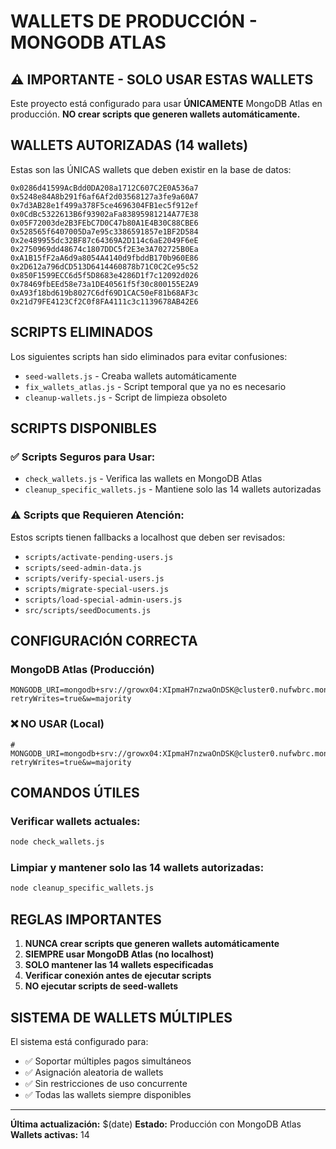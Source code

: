 # WALLETS DE PRODUCCIÓN - MONGODB ATLAS

## ⚠️ IMPORTANTE - SOLO USAR ESTAS WALLETS

Este proyecto está configurado para usar **ÚNICAMENTE** MongoDB Atlas en producción.
**NO crear scripts que generen wallets automáticamente.**

## WALLETS AUTORIZADAS (14 wallets)

Estas son las ÚNICAS wallets que deben existir en la base de datos:

```
0x0286d41599AcBdd0DA208a1712C607C2E0A536a7
0x5248e84A8b291f6af6Af2d03568127a3fe9a60A7
0x7d3AB28e1f499a378F5ce4696304FB1ec5f912ef
0x0CdBc5322613B6f93902aFa83895981214A77E38
0x05F72003de2B3FEbC7D0C47b80A1E4B30C88CBE6
0x528565f6407005Da7e95c3386591857e1BF2D584
0x2e489955dc32BF87c64369A2D114c6aE2049F6eE
0x2750969dd48674c1807DDC5f2E3e3A702725B0Ea
0xA1B15fF2aA6d9a8054A4140d9fbddB170b960E86
0x2D612a796dCD513D6414460878b71C0C2Ce95c52
0x850F1599ECC6d5f5D8683e4286D1f7c12092d026
0x78469fbEEd58e73a1DE40561f5f30c800155E2A9
0xA93f18bd619b8027C6df69D1CAC50eF81b68AF3c
0x21d79FE4123Cf2C0f8FA4111c3c1139678AB42E6
```

## SCRIPTS ELIMINADOS

Los siguientes scripts han sido eliminados para evitar confusiones:
- `seed-wallets.js` - Creaba wallets automáticamente
- `fix_wallets_atlas.js` - Script temporal que ya no es necesario
- `cleanup-wallets.js` - Script de limpieza obsoleto

## SCRIPTS DISPONIBLES

### ✅ Scripts Seguros para Usar:
- `check_wallets.js` - Verifica las wallets en MongoDB Atlas
- `cleanup_specific_wallets.js` - Mantiene solo las 14 wallets autorizadas

### ⚠️ Scripts que Requieren Atención:
Estos scripts tienen fallbacks a localhost que deben ser revisados:
- `scripts/activate-pending-users.js`
- `scripts/seed-admin-data.js`
- `scripts/verify-special-users.js`
- `scripts/migrate-special-users.js`
- `scripts/load-special-admin-users.js`
- `src/scripts/seedDocuments.js`

## CONFIGURACIÓN CORRECTA

### MongoDB Atlas (Producción)
```env
MONGODB_URI=mongodb+srv://growx04:XIpmaH7nzwaOnDSK@cluster0.nufwbrc.mongodb.net/growx5?retryWrites=true&w=majority
```

### ❌ NO USAR (Local)
```env
# MONGODB_URI=mongodb+srv://growx04:XIpmaH7nzwaOnDSK@cluster0.nufwbrc.mongodb.net/growx5?retryWrites=true&w=majority
```

## COMANDOS ÚTILES

### Verificar wallets actuales:
```bash
node check_wallets.js
```

### Limpiar y mantener solo las 14 wallets autorizadas:
```bash
node cleanup_specific_wallets.js
```

## REGLAS IMPORTANTES

1. **NUNCA crear scripts que generen wallets automáticamente**
2. **SIEMPRE usar MongoDB Atlas (no localhost)**
3. **SOLO mantener las 14 wallets especificadas**
4. **Verificar conexión antes de ejecutar scripts**
5. **NO ejecutar scripts de seed-wallets**

## SISTEMA DE WALLETS MÚLTIPLES

El sistema está configurado para:
- ✅ Soportar múltiples pagos simultáneos
- ✅ Asignación aleatoria de wallets
- ✅ Sin restricciones de uso concurrente
- ✅ Todas las wallets siempre disponibles

---

**Última actualización:** $(date)
**Estado:** Producción con MongoDB Atlas
**Wallets activas:** 14